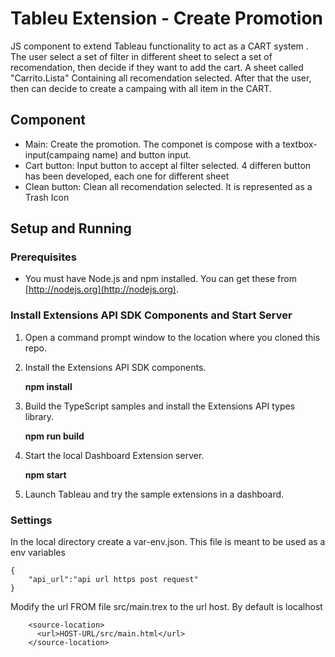 # Tableu Extension - Create Promotion
JS component to extend Tableau functionality to act as a CART system . The user select a set of filter in different sheet to select a set of recomendation, then decide if they want to add the cart.
A sheet called "Carrito.Lista" Containing all recomendation selected. After that the user, then can decide to create a campaing with all item in the CART.

## Component
- Main: Create the promotion. The componet is compose with a textbox-input(campaing name) and button input. 
- Cart button: Input button to accept al filter selected. 4 differen button has been developed, each one for different sheet
- Clean button: Clean all recomendation selected.  It is represented as a Trash Icon

## Setup and Running 

### Prerequisites
* You must have Node.js and npm installed. You can get these from [http://nodejs.org](http://nodejs.org).

### Install Extensions API SDK Components and Start Server

1. Open a command prompt window to the location where you cloned this repo.

2. Install the Extensions API SDK components.

    **npm install**

3. Build the TypeScript samples and install the Extensions API types library.

   **npm run build**

4. Start the local Dashboard Extension server.

   **npm start**

5. Launch Tableau and try the sample extensions in a dashboard. 

### Settings
In the local directory create a var-env.json. This file is meant to be used as a env variables

```
{
    "api_url":"api url https post request"
}
```
Modify the url FROM  file src/main.trex to the url host. By default is localhost
```
    <source-location>
      <url>HOST-URL/src/main.html</url>
    </source-location>
```
